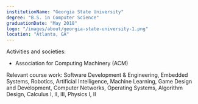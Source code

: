 ```yaml
---
institutionName: "Georgia State University"
degree: "B.S. in Computer Science"
graduationDate: "May 2018"
logo: "/images/about/georgia-state-university-1.png"
location: "Atlanta, GA"
---
```


Activities and societies:

- Association for Computing Machinery (ACM)


Relevant course work: Software Development & Engineering, Embedded Systems, Robotics, Artificial Intelligence, Machine Learning, Game Design and Development, Computer Networks, Operating Systems, Algorithm Design, Calculus I, II, III, Physics I, II